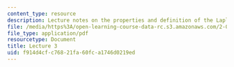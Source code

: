 ```yaml
---
content_type: resource
description: Lecture notes on the properties and definition of the Laplace transform.
file: /media/https%3A/open-learning-course-data-rc.s3.amazonaws.com/2-004-dynamics-and-control-ii-spring-2008/f914d4cfc76821fa60fca1746d0219ed_lecture_03.pdf
file_type: application/pdf
resourcetype: Document
title: Lecture 3
uid: f914d4cf-c768-21fa-60fc-a1746d0219ed
---
```

